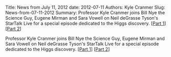 Title: News from July 11, 2012
date: 2012-07-11
Authors: Kyle Cranmer
Slug: News-from-07-11-2012
Summary:  Professor Kyle Cranmer joins Bill Nye the Science Guy, Eugene Mirman and Sara Vowell on Neil deGrasse Tyson's StarTalk Live for a special episode dedicated to the Higgs discovery.  [<a href="http//www.startalkradio.net/show/startalk-live-the-particle-party-part-1/">Part 1</a>] [<a href="http//www.startalkradio.net/show/startalk-live-the-particle-party-part-2/">Part 2</a>]

 

 Professor Kyle Cranmer joins Bill Nye the Science Guy, Eugene Mirman and Sara Vowell on Neil deGrasse Tyson's StarTalk Live for a special episode dedicated to the Higgs discovery.  [<a href="http//www.startalkradio.net/show/startalk-live-the-particle-party-part-1/">Part 1</a>] [<a href="http//www.startalkradio.net/show/startalk-live-the-particle-party-part-2/">Part 2</a>]

 